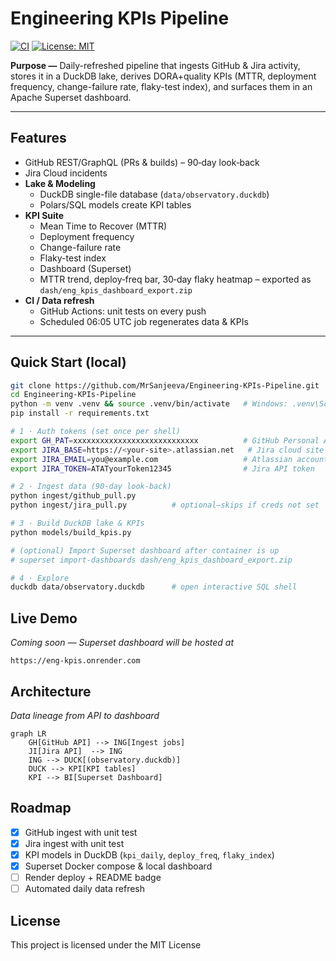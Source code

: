 # Engineering KPIs Pipeline

[![CI](https://github.com/MrSanjeeva/Engineering-KPIs-Pipeline/actions/workflows/ci.yml/badge.svg)](https://github.com/MrSanjeeva/Engineering-KPIs-Pipeline/actions/workflows/ci.yml)
[![License: MIT](https://img.shields.io/badge/License-MIT-brightgreen.svg)](LICENSE)

<!-- Add this when the dashboard is live:
[![Superset](https://img.shields.io/badge/Live%20Dashboard-eng--kpis.onrender.com-orange)](https://eng-kpis.onrender.com)
-->

**Purpose —** Daily-refreshed pipeline that ingests GitHub & Jira activity, stores it in a DuckDB lake, derives DORA+quality KPIs (MTTR, deployment frequency, change-failure rate, flaky-test index), and surfaces them in an Apache Superset dashboard.

---

## Features

- GitHub REST/GraphQL (PRs & builds) – 90‑day look‑back
- Jira Cloud incidents
- **Lake & Modeling**
  - DuckDB single-file database (`data/observatory.duckdb`)
  - Polars/SQL models create KPI tables
- **KPI Suite**
  - Mean Time to Recover (MTTR)
  - Deployment frequency
  - Change-failure rate
  - Flaky-test index
  - Dashboard (Superset)
  - MTTR trend, deploy‑freq bar, 30‑day flaky heatmap – exported as `dash/eng_kpis_dashboard_export.zip`
- **CI / Data refresh**
  - GitHub Actions: unit tests on every push
  - Scheduled 06:05 UTC job regenerates data & KPIs

---

## Quick Start (local)

```bash
git clone https://github.com/MrSanjeeva/Engineering-KPIs-Pipeline.git
cd Engineering-KPIs-Pipeline
python -m venv .venv && source .venv/bin/activate   # Windows: .venv\Scripts\Activate.ps1
pip install -r requirements.txt

# 1 · Auth tokens (set once per shell)
export GH_PAT=xxxxxxxxxxxxxxxxxxxxxxxxxxxx          # GitHub Personal Access Token
export JIRA_BASE=https://<your-site>.atlassian.net   # Jira cloud site
export JIRA_EMAIL=you@example.com                   # Atlassian account email
export JIRA_TOKEN=ATATyourToken12345                # Jira API token

# 2 · Ingest data (90‑day look‑back)
python ingest/github_pull.py
python ingest/jira_pull.py          # optional—skips if creds not set

# 3 · Build DuckDB lake & KPIs
python models/build_kpis.py

# (optional) Import Superset dashboard after container is up
# superset import-dashboards dash/eng_kpis_dashboard_export.zip

# 4 · Explore
duckdb data/observatory.duckdb      # open interactive SQL shell
```

## Live Demo

_Coming soon — Superset dashboard will be hosted at_

`https://eng-kpis.onrender.com`

## Architecture

_Data lineage from API to dashboard_

```mermaid
graph LR
    GH[GitHub API] --> ING[Ingest jobs]
    JI[Jira API]  --> ING
    ING --> DUCK[(observatory.duckdb)]
    DUCK --> KPI[KPI tables]
    KPI --> BI[Superset Dashboard]
```

## Roadmap

- [x] GitHub ingest with unit test
- [x] Jira ingest with unit test
- [x] KPI models in DuckDB (`kpi_daily`, `deploy_freq`, `flaky_index`)
- [x] Superset Docker compose & local dashboard
- [ ] Render deploy + README badge
- [ ] Automated daily data refresh

## License

This project is licensed under the MIT License
